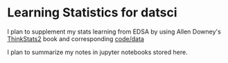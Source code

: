 # Learning Statistics for datsci

I plan to supplement my stats learning from EDSA by using Allen Downey's [ThinkStats2](http://greenteapress.com/thinkstats2/thinkstats2.pdf) book and corresponding [code/data](https://github.com/AllenDowney/ThinkStats2)

I plan to summarize my notes in jupyter notebooks stored here.

